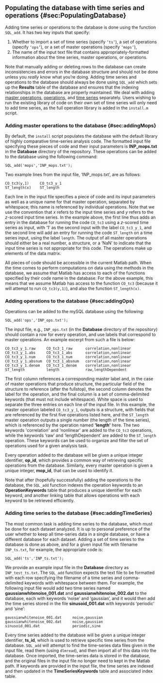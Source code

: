 ## Populating the database with time series and operations {#sec:PopulatingDatabase}

Adding time series or operations to the database is done using the function `SQL_add`.
It has two key inputs that specify:

1. Whether to import a set of time series (specify `‘ts’`), a set of operations (specify `‘ops’`), or a set of master operations (specify `‘mops’`),
2. The name of the input text file that contains appropriately-formatted information about the time series, master operations, or operations.

Note that manually adding or deleting rows to the database can create inconsistencies and errors in the database structure and should not be done unless you *really* know what you’re doing.
Adding time series and operations to the database should always be done using `SQL_add` which sets up the **Results** table of the database and ensures that the indexing relationships in the database
are properly maintained.
We deal with adding [master operations](#sec:addingMops), [operations](#sec:addingOps), and [time series](#sec:addingTimeSeries) separately.
Users wishing to run the existing library of code on their own set of time series will only need to add time series, as the full operation library is added in the `install.m` script.

### Adding master operations to the database {#sec:addingMops}

By default, the `install` script populates the database with the default library of highly comparative time-series analysis code.
The formatted input file specifying these pieces of code and their input parameters is **INP_mops.txt** in the **Database** directory of the repository.
These operations can be added to the database using the following command:

    SQL_add('mops','INP_mops.txt');

Two example lines from the input file, ‘INP_mops.txt’, are as follows:

    CO_tc3(y,1)     CO_tc3_y_1
    ST_length(x)    ST_length

Each line in the input file specifies a piece of code and its input parameters as well as a unique name for that master operation, separated by whitespace; this name is referenced by individual operations.
Note that we use the convention that *x* refers to the input time series and *y* refers to the *z*-scored input time series.
In the example above, the first line thus adds an entry in the database for running the code `CO_tc3` using a *z*-scored time series as input, with ‘1’ as the second input with the label
`CO_tc3_y_1`, and the second line will add an entry for running the code `ST_length` on a time series input, using the label `length`.
The output of all master operations should either be a real number, a structure, or a ‘NaN’ to indicate that the input time series is not appropriate for this code.
The operations make up elements of the data matrix.

All pieces of code should be accessible in the current Matlab path.
When the time comes to perform computations on data using the methods in the database, we assume that Matlab has access to each of the functions specified by their code name in the database.
For the above example, this means that we assume Matlab has access to the function `CO_tc3` (because it will attempt to run `CO_tc3(y,1)`), and also the function `ST_length(x)`.

### Adding operations to the database {#sec:addingOps}

Operations can be added to the mySQL database using the following:

    SQL_add('ops','INP_ops.txt');

The input file, e.g., `INP_ops.txt` (in the **Database** directory of the repository) should contain a row for every operation, and use labels that correspond to master operations.
An example excerpt from such a file is below:

    CO_tc3_y_1.raw     CO_tc3_1_raw      correlation,nonlinear
    CO_tc3_y_1.abs     CO_tc3_1_abs      correlation,nonlinear
    CO_tc3_y_1.num     CO_tc3_1_num      correlation,nonlinear
    CO_tc3_y_1.absnum  CO_tc3_1_absnum   correlation,nonlinear
    CO_tc3_y_1.denom   CO_tc3_1_denom    correlation,nonlinear
    ST_length          length            raw,lengthDependent

The first column references a corresponding master label and, in the case of master operations that produce structure, the particular field of the structure to reference (after the fullstop), the second column denotes the label for the operation, and the final column is a set of comma-delimited keywords (that must not include whitespace).
White space is used to separate the three entries on each line of the input file.
In this example, the master operation labeled `CO_tc3_y_1`, outputs is a structure, with fields that are referenced by the first five operations listed here, and the `ST_length` master operation outputs a single number (the length of the time series), which is referenced by the operation named **'length'** here.
The two keywords 'correlation' and 'nonlinear' are added to the `CO_tc3` operations, while the keywords ‘raw’ and ‘lengthDependent’ are added to the `ST_length` operation.
These keywords can be used to organize and filter the set of operations used for a given analysis task.

Every operation added to the database will be given a unique integer identifier, **op_id**, which provides a common way of retrieving specific operations from the database.
Similarly, every master operation is given a unique integer, **mop_id**, that can be used to identify it.

Note that after (hopefully successfully) adding the operations to the database, the `SQL_add` function indexes the operation keywords to an **OperationKeywords** table that produces a unique identifier for each keyword, and another linking table that allows operations with each keyword to be retrieved efficiently.

### Adding time series to the database {#sec:addingTimeSeries}

The most common task is adding time series to the database, which must be done for each dataset analyzed. It is up to personal preference of the user whether to keep all time-series data in a single database, or
have a different database for each dataset.
Adding a set of time series to the database is done as above, and for a given input file with filename `INP_ts.txt`, for example, the appropriate code is:

    SQL_add('ts','INP_ts.txt');

We provide an example input file in the **Database** directory as
`INP_test_ts.txt`.
The `SQL_add` function expects the text file to be formatted with each row specifying the filename of a time series and comma-delimited keywords with whitespace between them.
For example, the following input file would add two time series named **gaussianwhitenoise_001.dat** and **gaussianwhitenoise_002.dat** to the database, each with keywords ‘noise’ and ‘gaussian’, and it would then add the time series stored in the file **sinusoid_001.dat** with keywords ‘periodic’ and ‘sine’:

    gaussianwhitenoise_001.dat     noise,gaussian
    gaussianwhitenoise_002.dat     noise,gaussian
    sinusoid_001.dat               periodic,sine

Every time series added to the database will be given a unique integer identifier, **ts\_id**, which is used to retrieve specific time series from the database.
`SQL_add` will attempt to find the time-series data files given in the input file, read them (using `dlmread`), and then import all of this data into the database.
Once imported, the time-series data is stored in the database, and the original files in the input file no longer need to kept in the Matlab path.
If keywords are provided in the input file, the time series are indexed and then updated in the **TimeSeriesKeywords** table and associated index table.